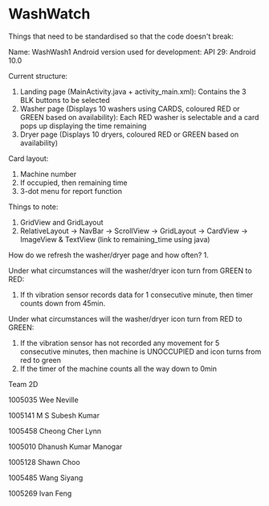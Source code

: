 # WashWatch

Things that need to be standardised so that the code doesn't break:

Name: WashWash1
Android version used for development: API 29: Android 10.0

Current structure:
1. Landing page (MainActivity.java + activity_main.xml): Contains the 3 BLK buttons to be selected
2. Washer page (Displays 10 washers using CARDS, coloured RED or GREEN based on availability): Each RED washer is selectable and a card pops up displaying the time remaining
3. Dryer page (Displays 10 dryers, coloured RED or GREEN based on availability)

Card layout: 
1. Machine number
2. If occupied, then remaining time 
3. 3-dot menu for report function

Things to note:
1. GridView and GridLayout
2. RelativeLayout -> NavBar -> ScrollView -> GridLayout -> CardView -> ImageView & TextView (link to remaining_time using java) 

How do we refresh the washer/dryer page and how often?
1. 

Under what circumstances will the washer/dryer icon turn from GREEN to RED:
1. If th vibration sensor records data for 1 consecutive minute, then timer counts down from 45min.

Under what circumstances will the washer/dryer icon turn from RED to GREEN:
1. If the vibration sensor has not recorded any movement for 5 consecutive minutes, then machine is UNOCCUPIED and icon turns from red to green
2. If the timer of the machine counts all the way down to 0min

Team 2D

1005035         	Wee Neville

1005141         	M S Subesh Kumar

1005458         	Cheong Cher Lynn

1005010         	Dhanush Kumar Manogar

1005128         	Shawn Choo

1005485         	Wang Siyang

1005269         	Ivan Feng
